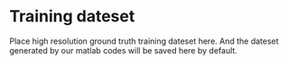 # Training dateset

Place high resolution ground truth training dateset here. And the dateset generated by our matlab codes will be saved here by default.
